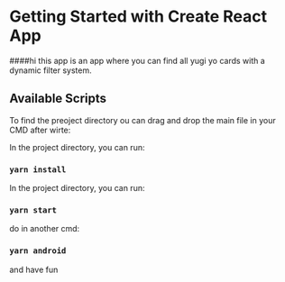 # Getting Started with Create React App

####hi this app is an app where you can find all yugi yo cards with a dynamic filter system.


## Available Scripts

To find the preoject directory ou can drag and drop the main file in your CMD after wirte:


In the project directory, you can run:

### `yarn install`

In the project directory, you can run:

### `yarn start`

do in another cmd:

### `yarn android`

and have fun